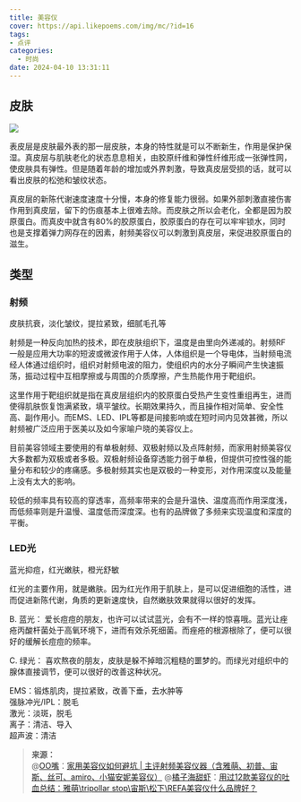 ```yaml
---
title: 美容仪
cover: https://api.likepoems.com/img/mc/?id=16
tags:
- 点评
categories:
  - 时尚
date: 2024-04-10 13:31:11
---
```


<!--more-->

## 皮肤

![](https://pic2.zhimg.com/v2-eb1e2e12d9a39a0c7d0a9b2513061b55_r.jpg)

表皮层是皮肤最外表的那一层皮肤，本身的特性就是可以不断新生，作用是保护保湿。真皮层与肌肤老化的状态息息相关，由胶原纤维和弹性纤维形成一张弹性网，使皮肤具有弹性。但是随着年龄的增加或外界刺激，导致真皮层受损的话，就可以看出皮肤的松弛和皱纹状态。

真皮层的新陈代谢速度速度十分慢，本身的修复能力很弱。如果外部刺激直接伤害作用到真皮层，留下的伤痕基本上很难去除。而皮肤之所以会老化，全都是因为胶原蛋白。而真皮中就含有80%的胶原蛋白，胶原蛋白的存在可以牢牢锁水，同时也是支撑着弹力网存在的因素，射频美容仪可以刺激到真皮层，来促进胶原蛋白的滋生。

## 类型

### 射频

皮肤抗衰，淡化皱纹，提拉紧致，细腻毛孔等  

射频是一种反向加热的技术，即在皮肤组织下，温度是由里向外递减的。射频RF一般是应用大功率的短波或微波作用于人体，人体组织是一个导电体，当射频电流经人体通过组织时，组织对射频电波的阻力，使组织内的水分子瞬间产生快速振荡，振动过程中互相摩擦或与周围的介质摩擦，产生热能作用于靶组织。

这里作用于靶组织就是指在真皮层组织内的胶原蛋白受热产生变性重组再生，进而使得肌肤恢复饱满紧致，填平皱纹。长期效果持久，而且操作相对简单、安全性高、副作用小。而EMS、LED、IPL等都是间接影响或在短时间内见效甚微，所以射频被广泛应用于医美以及如今家喻户晓的美容仪上。

目前美容领域主要使用的有单极射频、双极射频以及点阵射频，而家用射频美容仪大多数都为双极或者多极。双极射频设备穿透能力弱于单极，但提供可控性强的能量分布和较少的疼痛感。多极射频其实也是双极的一种变形，对作用深度以及能量上没有太大的影响。

较低的频率具有较高的穿透率，高频率带来的会是升温快、温度高而作用深度浅，而低频率则是升温慢、温度低而深度深。也有的品牌做了多频来实现温度和深度的平衡。

### LED光

蓝光抑痘，红光嫩肤，橙光舒敏  

红光的主要作用，就是嫩肤。因为红光作用于肌肤上，是可以促进细胞的活性，进而促进新陈代谢，角质的更新速度快，自然嫩肤效果就得以很好的发挥。

B. 蓝光：
爱长痘痘的朋友，也许可以试试蓝光，会有不一样的惊喜哦。蓝光让痤疮丙酸杆菌处于高氧环境下，进而有效杀死细菌。而痤疮的根源根除了，便可以很好的缓解长痘痘的频率。

C. 绿光：
喜欢熬夜的朋友，皮肤是躲不掉暗沉粗糙的噩梦的。而绿光对组织中的腺体直接调节，便可以很好的改善这种状况。

EMS：锻炼肌肉，提拉紧致，改善下垂，去水肿等  
强脉冲光/IPL：脱毛  
激光：淡斑，脱毛  
离子：清洁、导入  
超声波：清洁

>**来源：**  
>@[OO嘴](https://www.zhihu.com/people/oozui-22)：[家用美容仪如何避坑 | 主评射频美容仪器（含雅萌、初普、宙斯、丝可、amiro、小猫安妮美容仪）](https://zhuanlan.zhihu.com/p/493950353)
>@[橘子海甜虾](https://www.zhihu.com/people/liu-xin-rui-50-48)：[用过12款美容仪的吐血总结：雅萌\tripollar stop\宙斯\松下\REFA美容仪什么品牌好？](https://zhuanlan.zhihu.com/p/514310899)

